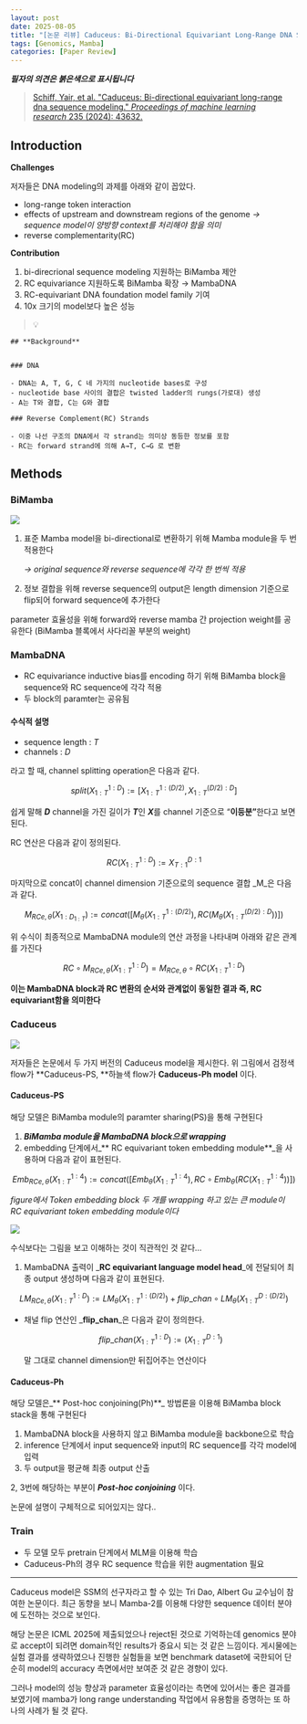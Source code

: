```yaml
---
layout: post
date: 2025-08-05
title: "[논문 리뷰] Caduceus: Bi-Directional Equivariant Long-Range DNA Sequence Modeling"
tags: [Genomics, Mamba]
categories: [Paper Review]
---
```


<span class="notion-red">_**필자의 의견은 붉은색으로 표시됩니다**_</span>


> [Schiff, Yair, et al. "Caduceus: Bi-directional equivariant long-range dna sequence modeling." ](https://pmc.ncbi.nlm.nih.gov/articles/PMC12189541/)[_Proceedings of machine learning research_](https://pmc.ncbi.nlm.nih.gov/articles/PMC12189541/)[ 235 (2024): 43632.](https://pmc.ncbi.nlm.nih.gov/articles/PMC12189541/)



## Introduction


**Challenges**


저자들은 DNA modeling의 과제를 아래와 같이 꼽았다.

- long-range token interaction
- effects of upstream and downstream regions of the genome 
_→ sequence model이 양방향 context를 처리해야 함을 의미_
- reverse complementarity(RC)

**Contribution**

1. bi-direcrional sequence modeling 지원하는 BiMamba 제안
1. RC equivariance 지원하도록 BiMamba 확장 → MambaDNA
1. RC-equivariant DNA foundation model family 기여
1. 10x 크기의 model보다 높은 성능

> 💡 


	## **Background**


	### DNA

	- DNA는 A, T, G, C 네 가지의 nucleotide bases로 구성
	- nucleotide base 사이의 결합은 twisted ladder의 rungs(가로대) 생성
	- A는 T와 결합, C는 G와 결합

	### Reverse Complement(RC) Strands

	- 이중 나선 구조의 DNA에서 각 strand는 의미상 동등한 정보를 포함
	- RC는 forward strand에 의해 A→T, C→G 로 변환


## Methods



### BiMamba


![](https://prod-files-secure.s3.us-west-2.amazonaws.com/542b861c-36a8-4051-84e5-8804b6728dba/2c247d59-7815-4980-99f0-8f0d21f445a7/image.png?X-Amz-Algorithm=AWS4-HMAC-SHA256&X-Amz-Content-Sha256=UNSIGNED-PAYLOAD&X-Amz-Credential=ASIAZI2LB466236FRELT%2F20250911%2Fus-west-2%2Fs3%2Faws4_request&X-Amz-Date=20250911T100116Z&X-Amz-Expires=3600&X-Amz-Security-Token=IQoJb3JpZ2luX2VjEJr%2F%2F%2F%2F%2F%2F%2F%2F%2F%2FwEaCXVzLXdlc3QtMiJHMEUCIGGuRUPCUchURdXUQdGKQWRWz0mcLR%2BBLzB55kkO1dooAiEAxijgtVsn2CHfvJRv2Bb85XInBssuk1y8P%2FdSnaOCVgQq%2FwMIExAAGgw2Mzc0MjMxODM4MDUiDKW3ukX1i85hYb1kBSrcA7RjqZwY%2BSkGQy0BJSMnX0p%2FxIwJUmcp0Iio80IbgVHX1j6fRA5H5bA%2BunNcioZSD%2BeahZcccR7e91b6ao5GyKO2C0Sigdtn3xjPzSuqTugftQEJq%2BQIPQSh1g%2BODOUhqqtLmkb4zod18VUQKFs6CWkR5WPLDoMcly%2BfuFaBchaAMhPr%2F6T5zb1nlG%2FAJ7vdiaekZV%2B%2Bpbdu6XGun4voQ48G%2BFEh6HDUvojIzhBuihFKnKR%2B47%2F71EWBhDzFAo3%2F%2Fo6QKIkHbIGXdwhQ3xJb6FLsQ2NLT79rtD5jCka8N%2Bb9jIjS%2FSHw6uauHD5GcMUIZ95PeCC4TRGsl6PrOPJ4yTUIpX5nLSHamZ3UC6QvJHR3Hly%2BmOv%2FIWJUlahVnfOhQ0J7ZUB1rIpKmp7ImwjxzoZ%2FfY8potoZAJ%2BOJkDtCCAhY8n6FAaWIHci2Apg2rJxDIGXKiFKjA1y2O3ax2bG5iimL%2F1TwAmhFdCh3%2Bll7u6BDUpC5eGxlM0sryj838Xgll5AXptab48sogiVJwnvLu7RO7%2FPTUXQaRYCEgU2O77vsp9qVgD8JSWr8Zq3wjh%2BhnYSz3tvflnGyeSddLM12DfuyXMmh7%2FKnkOMSDWN21m1iCjeQxlc3fV%2FGsQTMN6zisYGOqUBIfHg5dxTc2OTnCKkN8rXNQaaCBmRGpxKslhpYrSmNrTvzku7hXRZOjvTynMnTZVIDv06FOaLgzIOOilp1KpVg6cixx%2F0U0NUjFD48hu5U9oozyKJbgYCW03q%2BTZufWC6VZ4EzTwSti9xj1Luwrr1gCu2faBVikVfUfbwL1fCyIc8nwfYoKScuqjOSn2PMF40E6f9cnA378o9UtvOqtabkudPn9pM&X-Amz-Signature=90c8053ec6201af3ddf89e8d7b5b89d017f8dafc3acbbd3488f260f30b9009c3&X-Amz-SignedHeaders=host&x-amz-checksum-mode=ENABLED&x-id=GetObject)

1. 표준 Mamba model을 bi-directional로 변환하기 위해 Mamba module을 두 번 적용한다

	_→ original sequence와 reverse sequence에 각각 한 번씩 적용_

1. 정보 결합을 위해 reverse sequence의 output은 length dimension 기준으로 flip되어 forward sequence에 추가한다

parameter 효율성을 위해 forward와 reverse mamba 간 projection weight를 공유한다 (BiMamba 블록에서 사다리꼴 부분의 weight)



### MambaDNA

- RC equivariance inductive bias를 encoding 하기 위해 BiMamba block을 sequence와 RC sequence에 각각 적용
- 두 block의 paramter는 공유됨


#### 수식적 설명

- sequence length : _T_
- channels : _D_

라고 할 때,  channel splitting operation은 다음과 같다.


$$
split(X^{1:D}_{1:T}):=[X^{1:(D/2)}_{1:T},X^{(D/2):D}_{1:T}]
$$


<span class="notion-red">쉽게 말해 </span><span class="notion-red">_**D**_</span><span class="notion-red"> channel을 가진 길이가 </span><span class="notion-red">_**T**_</span><span class="notion-red">인 </span><span class="notion-red">_**X**_</span><span class="notion-red">를 channel 기준으로 “</span><span class="notion-red">**이등분”**</span><span class="notion-red">한다고 보면 된다.</span>


RC 연산은 다음과 같이 정의된다.


$$
RC(X^{1:D}_{1:T}):=X^{D:1}_{T:1}
$$


마지막으로 concat이 channel dimension 기준으로의 sequence 결합 _M_은 다음과 같다.


$$
M_{RCe,\theta}(X_{1:D_{1:T}}):=concat([M_{\theta}(X^{1:(D/2)}_{1:T}),RC(M_{\theta}(X^{(D/2):D}_{1:T}))])
$$


위 수식이 최종적으로 MambaDNA module의 연산 과정을 나타내며 아래와 같은 관계를 가진다


$$
RC\circ M_{RCe,\theta}(X^{1:D}_{1:T}) = M_{RCe,\theta} \circ RC(X^{1:D}_{1:T})
$$


**이는 MambaDNA block과 RC 변환의 순서와 관계없이 동일한 결과 즉, RC equivariant함을 의미한다**



### Caduceus


![](https://prod-files-secure.s3.us-west-2.amazonaws.com/542b861c-36a8-4051-84e5-8804b6728dba/f94a60d7-8145-473b-aef9-7c68d3ec604a/image.png?X-Amz-Algorithm=AWS4-HMAC-SHA256&X-Amz-Content-Sha256=UNSIGNED-PAYLOAD&X-Amz-Credential=ASIAZI2LB466236FRELT%2F20250911%2Fus-west-2%2Fs3%2Faws4_request&X-Amz-Date=20250911T100116Z&X-Amz-Expires=3600&X-Amz-Security-Token=IQoJb3JpZ2luX2VjEJr%2F%2F%2F%2F%2F%2F%2F%2F%2F%2FwEaCXVzLXdlc3QtMiJHMEUCIGGuRUPCUchURdXUQdGKQWRWz0mcLR%2BBLzB55kkO1dooAiEAxijgtVsn2CHfvJRv2Bb85XInBssuk1y8P%2FdSnaOCVgQq%2FwMIExAAGgw2Mzc0MjMxODM4MDUiDKW3ukX1i85hYb1kBSrcA7RjqZwY%2BSkGQy0BJSMnX0p%2FxIwJUmcp0Iio80IbgVHX1j6fRA5H5bA%2BunNcioZSD%2BeahZcccR7e91b6ao5GyKO2C0Sigdtn3xjPzSuqTugftQEJq%2BQIPQSh1g%2BODOUhqqtLmkb4zod18VUQKFs6CWkR5WPLDoMcly%2BfuFaBchaAMhPr%2F6T5zb1nlG%2FAJ7vdiaekZV%2B%2Bpbdu6XGun4voQ48G%2BFEh6HDUvojIzhBuihFKnKR%2B47%2F71EWBhDzFAo3%2F%2Fo6QKIkHbIGXdwhQ3xJb6FLsQ2NLT79rtD5jCka8N%2Bb9jIjS%2FSHw6uauHD5GcMUIZ95PeCC4TRGsl6PrOPJ4yTUIpX5nLSHamZ3UC6QvJHR3Hly%2BmOv%2FIWJUlahVnfOhQ0J7ZUB1rIpKmp7ImwjxzoZ%2FfY8potoZAJ%2BOJkDtCCAhY8n6FAaWIHci2Apg2rJxDIGXKiFKjA1y2O3ax2bG5iimL%2F1TwAmhFdCh3%2Bll7u6BDUpC5eGxlM0sryj838Xgll5AXptab48sogiVJwnvLu7RO7%2FPTUXQaRYCEgU2O77vsp9qVgD8JSWr8Zq3wjh%2BhnYSz3tvflnGyeSddLM12DfuyXMmh7%2FKnkOMSDWN21m1iCjeQxlc3fV%2FGsQTMN6zisYGOqUBIfHg5dxTc2OTnCKkN8rXNQaaCBmRGpxKslhpYrSmNrTvzku7hXRZOjvTynMnTZVIDv06FOaLgzIOOilp1KpVg6cixx%2F0U0NUjFD48hu5U9oozyKJbgYCW03q%2BTZufWC6VZ4EzTwSti9xj1Luwrr1gCu2faBVikVfUfbwL1fCyIc8nwfYoKScuqjOSn2PMF40E6f9cnA378o9UtvOqtabkudPn9pM&X-Amz-Signature=531403906b4355baec03c8a54bb143139328734337d3217ca81a5318b14d3a16&X-Amz-SignedHeaders=host&x-amz-checksum-mode=ENABLED&x-id=GetObject)


저자들은 논문에서 두 가지 버전의 Caduceus model을 제시한다. 위 그림에서 검정색 flow가 **Caduceus-PS, **하늘색 flow가 **Caduceus-Ph model** 이다.



#### Caduceus-PS


해당 모델은 BiMamba module의 paramter sharing(PS)을 통해 구현된다

1. _**BiMamba module을 MambaDNA block으로 wrapping**_
1. embedding 단계에서_** RC equivariant token embedding module**_을 사용하며 다음과 같이 표현된다.

$$
Emb_{RCe,\theta}(X^{1:4}_{1:T}):=concat([Emb_{\theta}(X^{1:4}_{1:T}),RC \circ Emb_{\theta}(RC(X^{1:4}_{1:T}))])
$$


_figure에서 Token embedding block 두 개를 wrapping 하고 있는 큰 module이 RC equivariant token embedding module이다_


![](https://prod-files-secure.s3.us-west-2.amazonaws.com/542b861c-36a8-4051-84e5-8804b6728dba/b175e4da-71eb-4e91-8c23-a06dabe673c9/image.png?X-Amz-Algorithm=AWS4-HMAC-SHA256&X-Amz-Content-Sha256=UNSIGNED-PAYLOAD&X-Amz-Credential=ASIAZI2LB466236FRELT%2F20250911%2Fus-west-2%2Fs3%2Faws4_request&X-Amz-Date=20250911T100117Z&X-Amz-Expires=3600&X-Amz-Security-Token=IQoJb3JpZ2luX2VjEJr%2F%2F%2F%2F%2F%2F%2F%2F%2F%2FwEaCXVzLXdlc3QtMiJHMEUCIGGuRUPCUchURdXUQdGKQWRWz0mcLR%2BBLzB55kkO1dooAiEAxijgtVsn2CHfvJRv2Bb85XInBssuk1y8P%2FdSnaOCVgQq%2FwMIExAAGgw2Mzc0MjMxODM4MDUiDKW3ukX1i85hYb1kBSrcA7RjqZwY%2BSkGQy0BJSMnX0p%2FxIwJUmcp0Iio80IbgVHX1j6fRA5H5bA%2BunNcioZSD%2BeahZcccR7e91b6ao5GyKO2C0Sigdtn3xjPzSuqTugftQEJq%2BQIPQSh1g%2BODOUhqqtLmkb4zod18VUQKFs6CWkR5WPLDoMcly%2BfuFaBchaAMhPr%2F6T5zb1nlG%2FAJ7vdiaekZV%2B%2Bpbdu6XGun4voQ48G%2BFEh6HDUvojIzhBuihFKnKR%2B47%2F71EWBhDzFAo3%2F%2Fo6QKIkHbIGXdwhQ3xJb6FLsQ2NLT79rtD5jCka8N%2Bb9jIjS%2FSHw6uauHD5GcMUIZ95PeCC4TRGsl6PrOPJ4yTUIpX5nLSHamZ3UC6QvJHR3Hly%2BmOv%2FIWJUlahVnfOhQ0J7ZUB1rIpKmp7ImwjxzoZ%2FfY8potoZAJ%2BOJkDtCCAhY8n6FAaWIHci2Apg2rJxDIGXKiFKjA1y2O3ax2bG5iimL%2F1TwAmhFdCh3%2Bll7u6BDUpC5eGxlM0sryj838Xgll5AXptab48sogiVJwnvLu7RO7%2FPTUXQaRYCEgU2O77vsp9qVgD8JSWr8Zq3wjh%2BhnYSz3tvflnGyeSddLM12DfuyXMmh7%2FKnkOMSDWN21m1iCjeQxlc3fV%2FGsQTMN6zisYGOqUBIfHg5dxTc2OTnCKkN8rXNQaaCBmRGpxKslhpYrSmNrTvzku7hXRZOjvTynMnTZVIDv06FOaLgzIOOilp1KpVg6cixx%2F0U0NUjFD48hu5U9oozyKJbgYCW03q%2BTZufWC6VZ4EzTwSti9xj1Luwrr1gCu2faBVikVfUfbwL1fCyIc8nwfYoKScuqjOSn2PMF40E6f9cnA378o9UtvOqtabkudPn9pM&X-Amz-Signature=0a11bb0dfb23548ad6e37bf78f621a926e35ddcc07cfe5bc50c1133b9e043ee1&X-Amz-SignedHeaders=host&x-amz-checksum-mode=ENABLED&x-id=GetObject)


<span class="notion-red">수식보다는 그림을 보고 이해하는 것이 직관적인 것 같다…</span>

1. MambaDNA 출력이 _**RC equivariant language model head**_에 전달되어 최종 output 생성하며 다음과 같이 표현된다.

$$
LM_{RCe,\theta}(X^{1:D}_{1:T}):= LM_{\theta}(X^{1:(D/2)}_{1:T})+flip\_chan\circ LM_{\theta}(X^{D:(D/2)}_{1:T})
$$

- 채널 flip 연산인 _**flip\_chan**_은 다음과 같이 정의한다.

	$$
	flip\_chan(X^{1:D}_{1:T}):=(X^{D:1}_{1:T})
	$$


	말 그대로 channel dimension만 뒤집어주는 연산이다



#### Caduceus-Ph


해당 모델은_** Post-hoc conjoining(Ph)**_ 방법론을 이용해 BiMamba block stack을 통해 구현된다

1. MambaDNA block을 사용하지 않고 BiMamba module을 backbone으로 학습
1. inference 단계에서 input sequence와 input의 RC sequence를 각각 model에 입력
1. 두 output을 평균해 최종 output 산출

2, 3번에 해당하는 부분이 _**Post-hoc conjoining**_ 이다.


<span class="notion-red">논문에 설명이 구체적으로 되어있지는 않다..</span>



### Train

- 두 모델 모두 pretrain 단계에서 MLM을 이용해 학습
- Caduceus-Ph의 경우 RC sequence 학습을 위한 augmentation 필요

---


<span class="notion-red">Caduceus model은 SSM의 선구자라고 할 수 있는 Tri Dao, Albert Gu 교수님이 참여한 논문이다. 최근 동향을 보니 Mamba-2를 이용해 다양한 sequence 데이터 분야에 도전하는 것으로 보인다.</span>


<span class="notion-red">해당 논문은 ICML 2025에 제출되었으나 reject된 것으로 기억하는데 genomics 분야로 accept이 되려면 domain적인 results가 중요시 되는 것 같은 느낌이다. 게시물에는 실험 결과를 생략하였으나 진행한 실험들을 보면 benchmark dataset에 국한되어 단순히 model의 accuracy 측면에서만 보여준 것 같은 경향이 있다.</span>


<span class="notion-red">그러나 model의 성능 향상과 parameter 효율성이라는 측면에 있어서는 좋은 결과를 보였기에 mamba가 long range understanding 작업에서 유용함을 증명하는 또 하나의 사례가 될 것 같다.</span>

